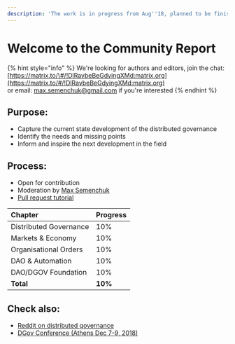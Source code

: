 ```yaml
---
description: 'The work is in progress from Aug''18, planned to be finished by Dec''18.'
---
```


# Welcome to the Community Report

{% hint style="info" %}
We're looking for authors and editors, join the chat: [https://matrix.to/\#/!DlRavbeBeGdyingXMd:matrix.org​](https://matrix.to/#/!DlRavbeBeGdyingXMd:matrix.org​)  
or email: max.semenchuk@gmail.com if you're interested
{% endhint %}

## Purpose:

* Capture the current state development of the distributed governance
* Identify the needs and missing points
* Inform and inspire the next development in the field

## Process:

* Open for contribution
* Moderation by [Max Semenchuk](mailto:max.semenchuk@gmail.com)
* [Pull request tutorial](https://www.youtube.com/watch?v=IBYHohWm_5w)

| Chapter | Progress |
| :--- | :--- |
| Distributed Governance | 10% |
| Markets & Economy | 10% |
| Organisational Orders | 10% |
| DAO & Automation | 10% |
| DAO/DGOV Foundation | 10% |
| **Total** | **10%** |

## Check also:

* [Reddit on distributed governance](https://new.reddit.com/r/dgov/)
* [DGov Conference \(Athens Dec 7-9, 2018\)](https://dgov.earth/)



